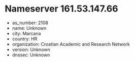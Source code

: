 # Nameserver 161.53.147.66

* as_number: 2108
* name: Unknown
* city: Marcana
* country: HR
* organization: Croatian Academic and Research Network
* version: Unknown
* dnssec: Unknown
